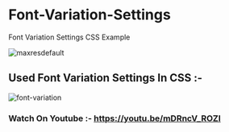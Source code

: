 # Font-Variation-Settings
Font Variation Settings CSS Example

![maxresdefault](https://user-images.githubusercontent.com/26626045/57391160-c95c7180-7172-11e9-8dc6-429e6fbcbb9b.jpg)

## Used Font Variation Settings In CSS :-

![font-variation](https://user-images.githubusercontent.com/26626045/57391660-d2017780-7173-11e9-90b5-2dfc38bcc87f.jpg)

### Watch On Youtube :- https://youtu.be/mDRncV_ROZI

